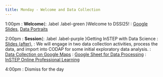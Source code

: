 ```yaml
---
title: Monday - Welcome and Data Collection
---
```


1:00pm
: **Welcome**{: .label .label-green }Welcome to DSSI25!
  : [Google Slides](https://docs.google.com/presentation/d/1dAtJyB0onczUYUrdqTh56YQ2F5NilEFxc_8UALfE-Ho/edit?usp=sharing), [Data Portraits](https://giorgialupi.com/data-portraits-at-ted2017)

2:00pm
: **Session**{: .label .label-purple }Getting InSTEP with Data Science
  : [Slides (after)](#), 
: We will engage in two data collection activities, process the data, and import into CODAP for some initial exploratory data analysis.
: [Data Collection on Google Maps](https://bit.ly/DSSIOurMap)
: [Google Sheet for Data Processing](https://bit.ly/DSSImapdata)
: [InSTEP Online Professional Learning](https://Instepwithdata.org)
  
4:00pm
: Dismiss for the day
